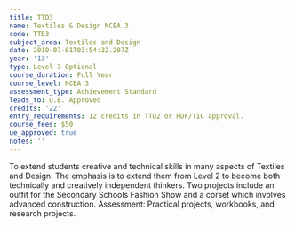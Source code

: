 ```yaml
---
title: TTD3
name: Textiles & Design NCEA 3
code: TTD3
subject_area: Textiles and Design
date: 2019-07-01T03:54:22.297Z
year: '13'
type: Level 3 Optional
course_duration: Full Year
course_level: NCEA 3
assessment_type: Achievement Standard
leads_to: U.E. Approved
credits: '22'
entry_requirements: 12 credits in TTD2 or HOF/TIC approval.
course_fees: $50
ue_approved: true
notes: ''
---
```

To extend students creative and technical skills in many aspects of Textiles and Design. The emphasis is to extend them from Level 2 to become both technically and creatively independent thinkers. Two projects include an outfit for the Secondary Schools Fashion Show and a corset which involves advanced construction. Assessment: Practical projects, workbooks, and research projects.
